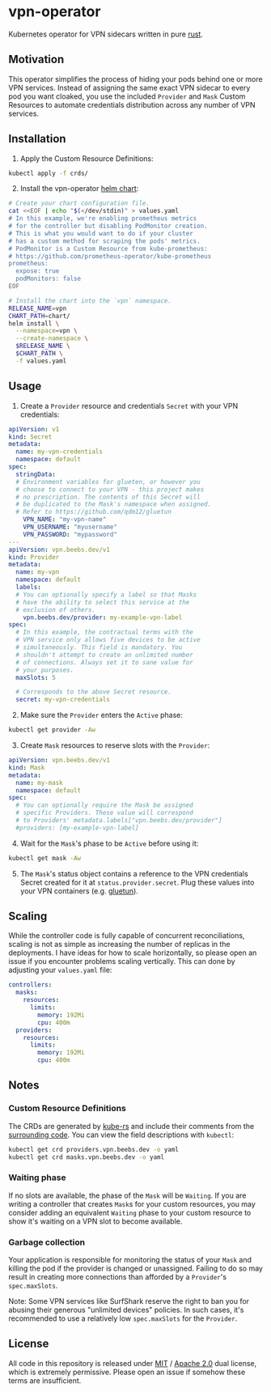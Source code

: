 # vpn-operator
Kubernetes operator for VPN sidecars written in pure [rust](https://www.rust-lang.org/).

## Motivation
This operator simplifies the process of hiding your pods behind one or more VPN services. Instead of assigning the same exact VPN sidecar to every pod you want cloaked, you use the included `Provider` and `Mask` Custom Resources to automate credentials distribution across any number of VPN services.

## Installation
1. Apply the Custom Resource Definitions:
```bash
kubectl apply -f crds/
```
2. Install the vpn-operator [helm chart](https://helm.sh/):
```bash
# Create your chart configuration file.
cat <<EOF | echo "$(</dev/stdin)" > values.yaml
# In this example, we're enabling prometheus metrics
# for the controller but disabling PodMonitor creation.
# This is what you would want to do if your cluster
# has a custom method for scraping the pods' metrics.
# PodMonitor is a Custom Resource from kube-prometheus:
# https://github.com/prometheus-operator/kube-prometheus
prometheus:
  expose: true
  podMonitors: false
EOF

# Install the chart into the `vpn` namespace.
RELEASE_NAME=vpn
CHART_PATH=chart/
helm install \
  --namespace=vpn \
  --create-namespace \
  $RELEASE_NAME \
  $CHART_PATH \
  -f values.yaml
```

## Usage
1. Create a `Provider` resource and credentials `Secret` with your VPN credentials:
```yaml
apiVersion: v1
kind: Secret
metadata:
  name: my-vpn-credentials
  namespace: default
spec:
  stringData:
  # Environment variables for glueten, or however you
  # choose to connect to your VPN - this project makes
  # no prescription. The contents of this Secret will
  # be duplicated to the Mask's namespace when assigned.
  # Refer to https://github.com/qdm12/gluetun
    VPN_NAME: "my-vpn-name"
    VPN_USERNAME: "myusername"
    VPN_PASSWORD: "mypassword"
---
apiVersion: vpn.beebs.dev/v1
kind: Provider
metadata:
  name: my-vpn
  namespace: default
  labels:
  # You can optionally specify a label so that Masks
  # have the ability to select this service at the
  # exclusion of others.
    vpn.beebs.dev/provider: my-example-vpn-label
spec:
  # In this example, the contractual terms with the
  # VPN service only allows five devices to be active
  # simultaneously. This field is mandatory. You
  # shouldn't attempt to create an unlimited number
  # of connections. Always set it to sane value for
  # your purposes. 
  maxSlots: 5

  # Corresponds to the above Secret resource.
  secret: my-vpn-credentials
```

2. Make sure the `Provider` enters the `Active` phase:
```bash
kubectl get provider -Aw
```

3. Create `Mask` resources to reserve slots with the `Provider`:
```yaml
apiVersion: vpn.beebs.dev/v1
kind: Mask
metadata:
  name: my-mask
  namespace: default
spec:
  # You can optionally require the Mask be assigned
  # specific Providers. These value will correspond
  # to Providers' metadata.labels["vpn.beebs.dev/provider"]
  #providers: [my-example-vpn-label]
```

4. Wait for the `Mask`'s phase to be `Active` before using it:
```bash
kubectl get mask -Aw
```

5. The `Mask`'s status object contains a reference to the VPN credentials Secret created for it at `status.provider.secret`. Plug these values into your VPN containers (e.g. [gluetun](https://github.com/qdm12/gluetun)).

## Scaling
While the controller code is fully capable of concurrent reconciliations, scaling is not as simple as increasing the number of replicas in the deployments. I have ideas for how to scale horizontally, so please open an issue if you encounter problems scaling vertically. This can done by adjusting your `values.yaml` file:
```yaml
controllers:
  masks:
    resources:
      limits:
        memory: 192Mi
        cpu: 400m
  providers:
    resources:
      limits:
        memory: 192Mi
        cpu: 400m
```

## Notes
### Custom Resource Definitions
The CRDs are generated by [kube-rs](https://github.com/kube-rs/kube) and include their comments from the [surrounding code](types/src/types.rs). You can view the field descriptions with `kubectl`:
```bash
kubectl get crd providers.vpn.beebs.dev -o yaml
kubectl get crd masks.vpn.beebs.dev -o yaml
```

### Waiting phase
If no slots are available, the phase of the `Mask` will be `Waiting`. If you are writing a controller that creates `Mask`s for your custom resources, you may consider adding an equivalent `Waiting` phase to your custom resource to show it's waiting on a VPN slot to become available.

### Garbage collection
Your application is responsible for monitoring the status of your `Mask` and killing the pod if the provider is changed or unassigned. Failing to do so may result in creating more connections than afforded by a `Provider`'s `spec.maxSlots`.

Note: Some VPN services like SurfShark reserve the right to ban you for abusing their generous "unlimited devices" policies. In such cases, it's recommended to use a relatively low `spec.maxSlots` for the `Provider`.

## License
All code in this repository is released under [MIT](LICENSE-MIT) / [Apache 2.0](LICENSE-Apache) dual license, which is extremely permissive. Please open an issue if somehow these terms are insufficient.

